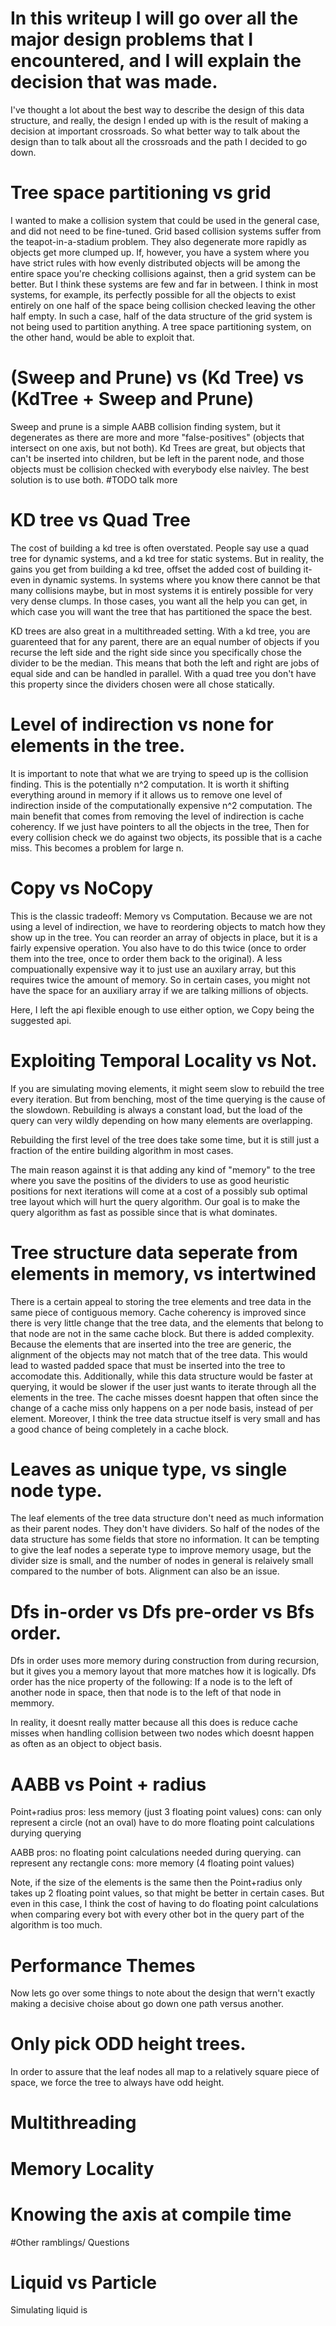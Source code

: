 # In this writeup I will go over all the major design problems that I encountered, and I will explain the decision that was made.

I've thought a lot about the best way to describe the design of this data structure, and really, the design I ended up with is the result of making a decision at important crossroads. So what better way to talk about the design than to talk about all the crossroads and the path I decided to go down.


# Tree space partitioning vs grid 

I wanted to make a collision system that could be used in the general case, and did not need to be fine-tuned. Grid based collision systems suffer from the teapot-in-a-stadium problem. They also degenerate more rapidly as objects get more clumped up. If, however, you have a system where you have strict rules with how evenly distributed objects will be among the entire space you're checking collisions against, then a grid system can be better. But I think these systems are few and far in between. I think in most systems, for example, its perfectly possible for all the objects to exist entirely on one half of the space being collision checked leaving the other half empty. In such a case, half of the data structure of the grid system is not being used to partition anything. A tree space partitioning system, on the other hand, would be able to exploit that.


# (Sweep and Prune) vs (Kd Tree) vs (KdTree + Sweep and Prune)

Sweep and prune is a simple AABB collision finding system, but it degenerates as there are more and more "false-positives" (objects that intersect on one axis, but not both). Kd Trees are great, but objects that can't be inserted into children, but be left in the parent node, and those objects must be collision checked with everybody else naivley. The best solution is to use both. #TODO talk more

# KD tree vs Quad Tree

The cost of building a kd tree is often overstated. People say use a quad tree for dynamic systems, and a kd tree for static systems. But in reality, the gains you get from building a kd tree, offset the added cost of building it- even in dynamic systems. In systems where you know there cannot be that many collisions maybe, but in most systems it is entirely possible for very very dense clumps. In those cases, you want all the help you can get, in which case you will want the tree that has partitioned the space the best.

KD trees are also great in a multithreaded setting. With a kd tree, you are guarenteed that for any parent, there are an equal number of objects if you recurse the left side and the right side since you specifically chose the divider to be the median. This means that both the left and right are jobs of equal side and can be handled in parallel.  With a quad tree you don't have this property since the dividers chosen were all chose statically.

# Level of indirection vs none for elements in the tree.

It is important to note that what we are trying to speed up is the collision finding. This is the potentially n^2 computation. It is worth it shifting everything around in memory if it allows us to remove one level of indirection inside of the computationally expensive n^2 computation. The main benefit that comes from removing the level of indirection is cache coherency. If we just have pointers to all the objects in the tree, Then for every collision check we do against two objects, its possible that is a cache miss. This becomes a problem for large n.


# Copy vs NoCopy

This is the classic tradeoff: Memory vs Computation. Because we are not using a level of indirection, we have to reordering objects to match how they 
show up in the tree. You can reorder an array of objects in place, but it is a fairly expensive operation. You also have to do this twice (once to order them into the tree, once to order them back to the original). A less compuationally expensive way it to just use an auxilary array, but this requires twice the amount of memory. So in certain cases, you might not have the space for an auxiliary array if we are talking millions of objects.

Here, I left the api flexible enough to use either option, we Copy being the suggested api.


# Exploiting Temporal Locality vs Not.

If you are simulating moving elements, it might seem slow to rebuild the tree every iteration. But from benching, most of the time querying is the cause of the slowdown. Rebuilding is always a constant load, but the load of the query can very wildly depending on how many elements are overlapping.

Rebuilding the first level of the tree does take some time, but it is still just a fraction of the entire building algorithm in most cases. 

The main reason against it is that adding any kind of "memory" to the tree where you save the positins of the dividers to use as good heuristic positions for next iterations will come at a cost of a possibly sub optimal tree layout which will hurt the query algorithm. Our goal is to make the query algorithm as fast as possible since that is what dominates.


# Tree structure data seperate from elements in memory, vs intertwined
There is a certain appeal to storing the tree elements and tree data in the same piece of contiguous memory. Cache coherency is improved since there is very little change that the tree data, and the elements that belong to that node are not in the same cache block. But there is added complexity. Because the elements that are inserted into the tree are generic, the alignment of the objects may not match that of the tree data. This would lead to wasted padded space that must be inserted into the tree to accomodate this. Additionally, while this data structure would be faster at querying, it would be slower if the user just wants to iterate through all the elements in the tree. The cache misses doesnt happen that often since the change of a cache miss only happens on a per node basis, instead of per element. Moreover, I think the tree data structue itself is very small and has a good chance of being completely in a cache block.

# Leaves as unique type, vs single node type.
The leaf elements of the tree data structure don't need as much information as their parent nodes. They don't have dividers. So half of the nodes of the data structure has some fields that store no information. It can be tempting to give the leaf nodes a seperate type to improve memory usage, but the divider size is small, and the number of nodes in general is relaively small compared to the number of bots. Alignment can also be an issue. 


# Dfs in-order vs Dfs pre-order vs Bfs order.

Dfs in order uses more memory during construction from during recursion, but it gives you a memory layout that more matches how it is logically. Dfs order has the nice property of the following: If a node is to the left of another node in space, then that node is to the left of that node in memmory. 

In reality, it doesnt really matter because all this does is reduce cache misses when handling collision between two nodes which doesnt happen as often as an object to object basis. 

# AABB vs Point + radius

Point+radius pros:
less memory (just 3 floating point values)
cons:
can only represent a circle (not an oval)
have to do more floating point calculations durying querying

AABB pros:
no floating point calculations needed during querying.
can represent any rectangle
cons:
more memory (4 floating point values)

Note, if the size of the elements is the same then the Point+radius only takes up 2 floating point values, so that might be better in certain cases. But even in this case, I think the cost of having to do floating point calculations when comparing every bot with every other bot in the query part of the algorithm is too much.


# Performance Themes

Now lets go over some things to note about the design that wern't exactly making a decisive choise about go down one path versus another.

# Only pick ODD height trees.

In order to assure that the leaf nodes all map to a relatively square piece of space, we force the tree to always have odd height.

# Multithreading

# Memory Locality

# Knowing the axis at compile time




#Other ramblings/ Questions

# Liquid vs Particle

Simulating liquid is 

